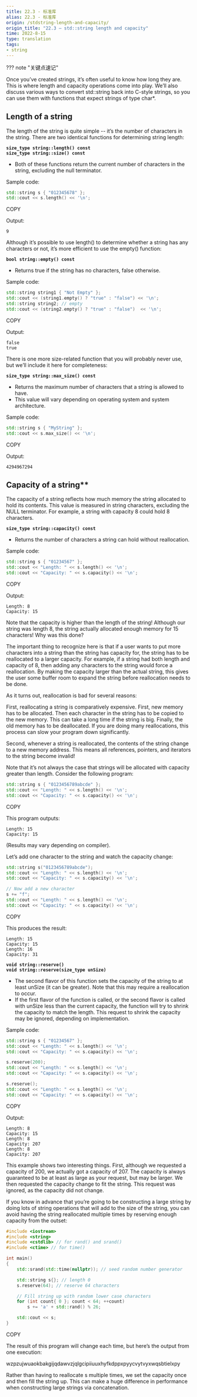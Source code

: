 ```yaml
---
title: 22.3 - 标准库
alias: 22.3 - 标准库
origin: /stdstring-length-and-capacity/
origin_title: "22.3 — std::string length and capacity"
time: 2022-8-15
type: translation
tags:
- string
---
```


??? note "关键点速记"


Once you’ve created strings, it’s often useful to know how long they are. This is where length and capacity operations come into play. We’ll also discuss various ways to convert std::string back into C-style strings, so you can use them with functions that expect strings of type char*.

## Length of a string

The length of the string is quite simple -- it’s the number of characters in the string. There are two identical functions for determining string length:

**`size_type string::length() const`**  
**`size_type string::size() const`**

-   Both of these functions return the current number of characters in the string, excluding the null terminator.

Sample code:

```cpp
std::string s { "012345678" };
std::cout << s.length() << '\n';
```

COPY

Output:

```
9
```

Although it’s possible to use length() to determine whether a string has any characters or not, it’s more efficient to use the empty() function:

**`bool string::empty() const`**

-   Returns true if the string has no characters, false otherwise.

Sample code:

```cpp
std::string string1 { "Not Empty" };
std::cout << (string1.empty() ? "true" : "false") << '\n';
std::string string2; // empty
std::cout << (string2.empty() ? "true" : "false")  << '\n';
```

COPY

Output:

```
false
true
```

There is one more size-related function that you will probably never use, but we’ll include it here for completeness:

**`size_type string::max_size() const`**

-   Returns the maximum number of characters that a string is allowed to have.
-   This value will vary depending on operating system and system architecture.

Sample code:

```cpp
std::string s { "MyString" };
std::cout << s.max_size() << '\n';
```

COPY

Output:

```
4294967294
```

## Capacity of a string**

The capacity of a string reflects how much memory the string allocated to hold its contents. This value is measured in string characters, excluding the NULL terminator. For example, a string with capacity 8 could hold 8 characters.

**`size_type string::capacity() const`**

-   Returns the number of characters a string can hold without reallocation.

Sample code:

```cpp
std::string s { "01234567" };
std::cout << "Length: " << s.length() << '\n';
std::cout << "Capacity: " << s.capacity() << '\n';
```

COPY

Output:

```
Length: 8
Capacity: 15
```

Note that the capacity is higher than the length of the string! Although our string was length 8, the string actually allocated enough memory for 15 characters! Why was this done?

The important thing to recognize here is that if a user wants to put more characters into a string than the string has capacity for, the string has to be reallocated to a larger capacity. For example, if a string had both length and capacity of 8, then adding any characters to the string would force a reallocation. By making the capacity larger than the actual string, this gives the user some buffer room to expand the string before reallocation needs to be done.

As it turns out, reallocation is bad for several reasons:

First, reallocating a string is comparatively expensive. First, new memory has to be allocated. Then each character in the string has to be copied to the new memory. This can take a long time if the string is big. Finally, the old memory has to be deallocated. If you are doing many reallocations, this process can slow your program down significantly.

Second, whenever a string is reallocated, the contents of the string change to a new memory address. This means all references, pointers, and iterators to the string become invalid!

Note that it’s not always the case that strings will be allocated with capacity greater than length. Consider the following program:

```cpp
std::string s { "0123456789abcde" };
std::cout << "Length: " << s.length() << '\n';
std::cout << "Capacity: " << s.capacity() << '\n';
```

COPY

This program outputs:

```
Length: 15
Capacity: 15
```

(Results may vary depending on compiler).

Let’s add one character to the string and watch the capacity change:

```cpp
std::string s("0123456789abcde");
std::cout << "Length: " << s.length() << '\n';
std::cout << "Capacity: " << s.capacity() << '\n';

// Now add a new character
s += "f";
std::cout << "Length: " << s.length() << '\n';
std::cout << "Capacity: " << s.capacity() << '\n';
```

COPY

This produces the result:

```
Length: 15
Capacity: 15
Length: 16
Capacity: 31
```

**`void string::reserve()`**  
**`void string::reserve(size_type unSize)`**

-   The second flavor of this function sets the capacity of the string to at least unSize (it can be greater). Note that this may require a reallocation to occur.
-   If the first flavor of the function is called, or the second flavor is called with unSize less than the current capacity, the function will try to shrink the capacity to match the length. This request to shrink the capacity may be ignored, depending on implementation.

Sample code:

```cpp
std::string s { "01234567" };
std::cout << "Length: " << s.length() << '\n';
std::cout << "Capacity: " << s.capacity() << '\n';

s.reserve(200);
std::cout << "Length: " << s.length() << '\n';
std::cout << "Capacity: " << s.capacity() << '\n';

s.reserve();
std::cout << "Length: " << s.length() << '\n';
std::cout << "Capacity: " << s.capacity() << '\n';
```

COPY

Output:

```
Length: 8
Capacity: 15
Length: 8
Capacity: 207
Length: 8
Capacity: 207
```

This example shows two interesting things. First, although we requested a capacity of 200, we actually got a capacity of 207. The capacity is always guaranteed to be at least as large as your request, but may be larger. We then requested the capacity change to fit the string. This request was ignored, as the capacity did not change.

If you know in advance that you’re going to be constructing a large string by doing lots of string operations that will add to the size of the string, you can avoid having the string reallocated multiple times by reserving enough capacity from the outset:

```cpp
#include <iostream>
#include <string>
#include <cstdlib> // for rand() and srand()
#include <ctime> // for time()

int main()
{
    std::srand(std::time(nullptr)); // seed random number generator

    std::string s{}; // length 0
    s.reserve(64); // reserve 64 characters

    // Fill string up with random lower case characters
    for (int count{ 0 }; count < 64; ++count)
        s += 'a' + std::rand() % 26;

    std::cout << s;
}
```

COPY

The result of this program will change each time, but here’s the output from one execution:

wzpzujwuaokbakgijqdawvzjqlgcipiiuuxhyfkdppxpyycvytvyxwqsbtielxpy

Rather than having to reallocate s multiple times, we set the capacity once and then fill the string up. This can make a huge difference in performance when constructing large strings via concatenation.